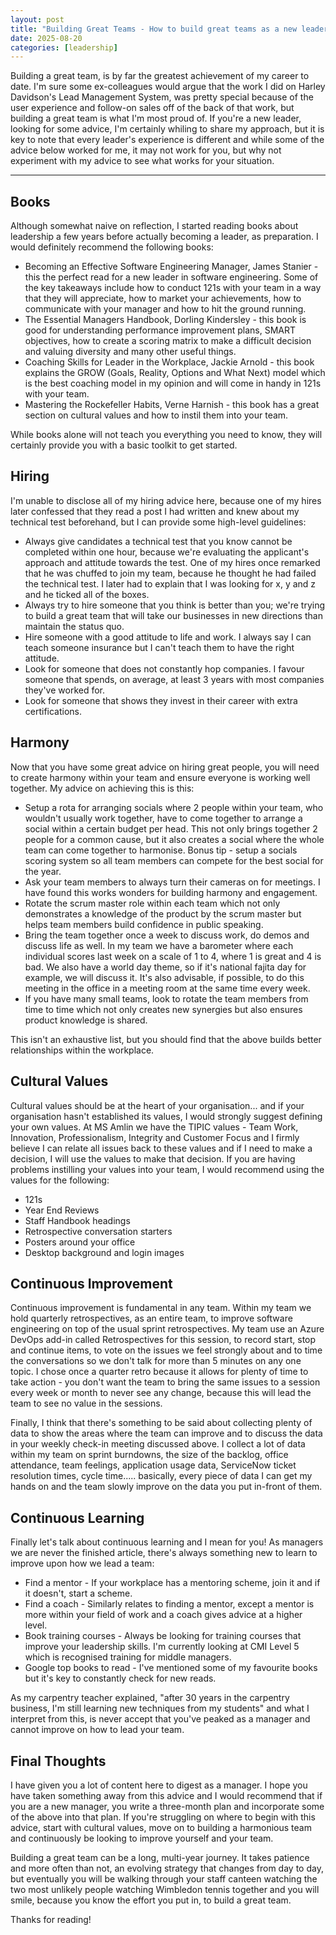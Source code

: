 ```yaml
---
layout: post
title: "Building Great Teams - How to build great teams as a new leader"
date: 2025-08-20
categories: [leadership]
---
```


Building a great team, is by far the greatest achievement of my career to date. I'm sure some ex-colleagues would argue that the work I did on Harley Davidson's Lead Management System, was pretty special because of the user experience and follow-on sales off of the back of that work, but building a great team is what I'm most proud of. If you're a new leader, looking for some advice, I'm certainly whiling to share my approach, but it is key to note that every leader's experience is different and while some of the advice below worked for me, it may not work for you, but why not experiment with my advice to see what works for your situation.

---

## Books

Although somewhat naive on reflection, I started reading books about leadership a few years before actually becoming a leader, as preparation. I would definitely recommend the following books:

- Becoming an Effective Software Engineering Manager, James Stanier - this the perfect read for a new leader in software engineering. Some of the key takeaways include how to conduct 121s with your team in a way that they will appreciate, how to market your achievements, how to communicate with your manager and how to hit the ground running.
- The Essential Managers Handbook, Dorling Kindersley - this book is good for understanding performance improvement plans, SMART objectives, how to create a scoring matrix to make a difficult decision and valuing diversity and many other useful things.
- Coaching Skills for Leader in the Workplace, Jackie Arnold - this book explains the GROW (Goals, Reality, Options and What Next) model which is the best coaching model in my opinion and will come in handy in 121s with your team.
- Mastering the Rockefeller Habits, Verne Harnish - this book has a great section on cultural values and how to instil them into your team.

While books alone will not teach you everything you need to know, they will certainly provide you with a basic toolkit to get started.

## Hiring

I'm unable to disclose all of my hiring advice here, because one of my hires later confessed that they read a post I had written and knew about my technical test beforehand, but I can provide some high-level guidelines:

- Always give candidates a technical test that you know cannot be completed within one hour, because we're evaluating the applicant's approach and attitude towards the test. One of my hires once remarked that he was chuffed to join my team, because he thought he had failed the technical test. I later had to explain that I was looking for x, y and z and he ticked all of the boxes.
- Always try to hire someone that you think is better than you; we're trying to build a great team that will take our businesses in new directions than maintain the status quo.
- Hire someone with a good attitude to life and work. I always say I can teach someone insurance but I can't teach them to have the right attitude.
- Look for someone that does not constantly hop companies. I favour someone that spends, on average, at least 3 years with most companies they've worked for.
- Look for someone that shows they invest in their career with extra certifications.

## Harmony

Now that you have some great advice on hiring great people, you will need to create harmony within your team and ensure everyone is working well together. My advice on achieving this is this:

- Setup a rota for arranging socials where 2 people within your team, who wouldn't usually work together, have to come together to arrange a social within a certain budget per head. This not only brings together 2 people for a common cause, but it also creates a social where the whole team can come together to harmonise. Bonus tip - setup a socials scoring system so all team members can compete for the best social for the year.
- Ask your team members to always turn their cameras on for meetings. I have found this works wonders for building harmony and engagement.
- Rotate the scrum master role within each team which not only demonstrates a knowledge of the product by the scrum master but helps team members build confidence in public speaking.
- Bring the team together once a week to discuss work, do demos and discuss life as well. In my team we have a barometer where each individual scores last week on a scale of 1 to 4, where 1 is great and 4 is bad. We also have a world day theme, so if it's national fajita day for example, we will discuss it. It's also advisable, if possible, to do this meeting in the office in a meeting room at the same time every week.
- If you have many small teams, look to rotate the team members from time to time which not only creates new synergies but also ensures product knowledge is shared.

This isn't an exhaustive list, but you should find that the above builds better relationships within the workplace.

## Cultural Values

Cultural values should be at the heart of your organisation... and if your organisation hasn't established its values, I would strongly suggest defining your own values. At MS Amlin we have the TIPIC values - Team Work, Innovation, Professionalism, Integrity and Customer Focus and I firmly believe I can relate all issues back to these values and if I need to make a decision, I will use the values to make that decision. If you are having problems instilling your values into your team, I would recommend using the values for the following:

- 121s
- Year End Reviews
- Staff Handbook headings
- Retrospective conversation starters
- Posters around your office
- Desktop background and login images

## Continuous Improvement

Continuous improvement is fundamental in any team. Within my team we hold quarterly retrospectives, as an entire team, to improve software engineering on top of the usual sprint retrospectives. My team use an Azure DevOps add-in called Retrospectives for this session, to record start, stop and continue items, to vote on the issues we feel strongly about and to time the conversations so we don't talk for more than 5 minutes on any one topic. I chose once a quarter retro because it allows for plenty of time to take action - you don't want the team to bring the same issues to a session every week or month to never see any change, because this will lead the team to see no value in the sessions.

Finally, I think that there's something to be said about collecting plenty of data to show the areas where the team can improve and to discuss the data in your weekly check-in meeting discussed above. I collect a lot of data within my team on sprint burndowns, the size of the backlog, office attendance, team feelings, application usage data, ServiceNow ticket resolution times, cycle time..... basically, every piece of data I can get my hands on and the team slowly improve on the data you put in-front of them.

## Continuous Learning

Finally let's talk about continuous learning and I mean for you! As managers we are never the finished article, there's always something new to learn to improve upon how we lead a team:

- Find a mentor - If your workplace has a mentoring scheme, join it and if it doesn't, start a scheme.
- Find a coach - Similarly relates to finding a mentor, except a mentor is more within your field of work and a coach gives advice at a higher level.
- Book training courses - Always be looking for training courses that improve your leadership skills. I'm currently looking at CMI Level 5 which is recognised training for middle managers.
- Google top books to read - I've mentioned some of my favourite books but it's key to constantly check for new reads.

As my carpentry teacher explained, "after 30 years in the carpentry business, I'm still learning new techniques from my students" and what I interpret from this, is never accept that you've peaked as a manager and cannot improve on how to lead your team.

## Final Thoughts

I have given you a lot of content here to digest as a manager. I hope you have taken something away from this advice and I would recommend that if you are a new manager, you write a three-month plan and incorporate some of the above into that plan. If you're struggling on where to begin with this advice, start with cultural values, move on to building a harmonious team and continuously be looking to improve yourself and your team.

Building a great team can be a long, multi-year journey. It takes patience and more often than not, an evolving strategy that changes from day to day, but eventually you will be walking through your staff canteen watching the two most unlikely people watching Wimbledon tennis together and you will smile, because you know the effort you put in, to build a great team.

Thanks for reading!
